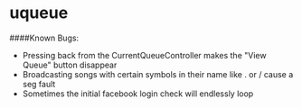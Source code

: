 # uqueue  
####Known Bugs:  
- Pressing back from the CurrentQueueController makes the "View Queue" button disappear  
- Broadcasting songs with certain symbols in their name like . or / cause a seg fault
- Sometimes the initial facebook login check will endlessly loop
